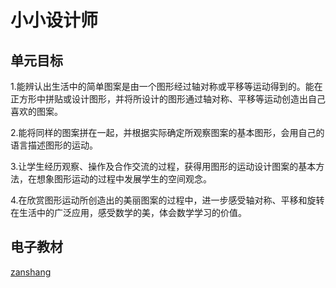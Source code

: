 # 小小设计师

## 单元目标

1.能辨认出生活中的简单图案是由一个图形经过轴对称或平移等运动得到的。能在正方形中拼贴或设计图形，并将所设计的图形通过轴对称、平移等运动创造出自己喜欢的图案。

2.能将同样的图案拼在一起，并根据实际确定所观察图案的基本图形，会用自己的语言描述图形的运动。

3.让学生经历观察、操作及合作交流的过程，获得用图形的运动设计图案的基本方法，在想象图形运动的过程中发展学生的空间观念。

4.在欣赏图形运动所创造出的美丽图案的过程中，进一步感受轴对称、平移和旋转在生活中的广泛应用，感受数学的美，体会数学学习的价值。

## 电子教材

<Epep grade="xxsx2b" :pep="1221001202131" :pages="70" :paged="71" ></Epep>

[zanshang](../res/zanshang.md ':include')